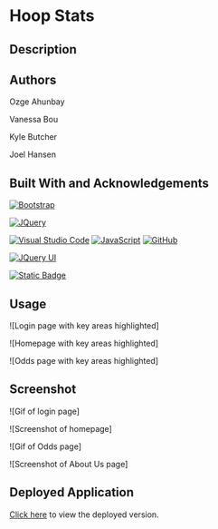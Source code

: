 # Hoop Stats

## Description

## Authors

Ozge Ahunbay

Vanessa Bou

Kyle Butcher

Joel Hansen

## Built With and Acknowledgements
[![Bootstrap]( https://img.shields.io/badge/Bootstrap-563D7C?style=for-the-badge&logo=bootstrap&logoColor=white)](https://getbootstrap.com)

[![JQuery](https://img.shields.io/badge/jQuery-0769AD?style=for-the-badge&logo=jquery&logoColor=white)](https://jquery.com)

[![Visual Studio Code](https://img.shields.io/badge/--007ACC?logo=visual%20studio%20code&logoColor=ffffff)](https://code.visualstudio.com/)
[![JavaScript](https://img.shields.io/badge/--F7DF1E?logo=javascript&logoColor=000)](https://www.javascript.com/)
[![GitHub](https://img.shields.io/badge/--181717?logo=github&logoColor=ffffff)](https://github.com/)

[![JQuery UI](https://img.shields.io/badge/JQuery%20UI-orange)](https://jqueryui.com/)

[![Static Badge](https://img.shields.io/badge/Typed.js-black)](https://mattboldt.com/demos/typed-js/)



## Usage

![Login page with key areas highlighted]

![Homepage with key areas highlighted]

![Odds page with key areas highlighted]

## Screenshot

![Gif of login page]

![Screenshot of homepage]

![Gif of Odds page]

![Screenshot of About Us page]

## Deployed Application

[Click here](https://rvbouu.github.io/hoop-stats/) to view the deployed version.